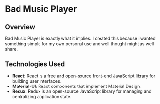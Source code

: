 # Bad Music Player

## Overview

Bad Music Player is exactly what it implies. I created this because i wanted something simple for my
own personal use and well thought might as well share.

## Technologies Used

- **React**: React is a free and open-source front-end JavaScript library for building user interfaces.
- **Material-UI**: React components that implement Material Design.
- **Redux**: Redux is an open-source JavaScript library for managing and centralizing application state.
